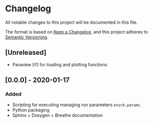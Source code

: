 # Changelog
All notable changes to this project will be documented in this file.

The format is based on [Keep a Changelog](https://keepachangelog.com/en/1.0.0/),
and this project adheres to [Semantic Versioning](https://semver.org/spec/v2.0.0.html).

<!--

### Added
### Changed
### Deprecated
### Removed
### Fixed
### Security

Type of changes
---------------

Added for new features.
Changed for changes in existing functionality.
Deprecated for soon-to-be removed features.
Removed for now removed features.
Fixed for any bug fixes.
Security in case of vulnerabilities.

-->

## [Unreleased]
- Paraview I/O for loading and plotting functions

## [0.0.0] - 2020-01-17

### Added
- Scripting for executing managing run parameters `eturb.params`
- Python packaging
- Sphinx + Doxygen + Breathe documentation
